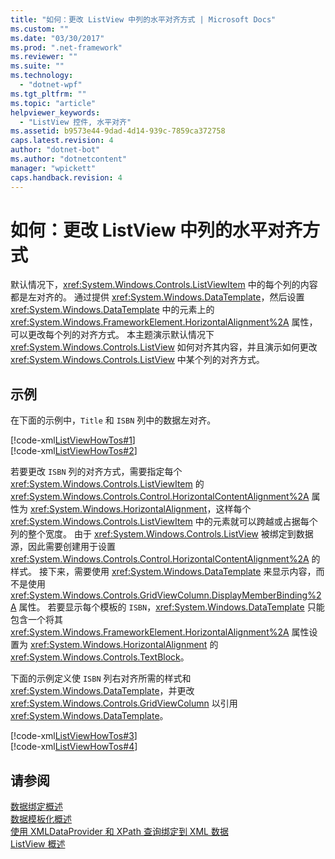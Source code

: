 ```yaml
---
title: "如何：更改 ListView 中列的水平对齐方式 | Microsoft Docs"
ms.custom: ""
ms.date: "03/30/2017"
ms.prod: ".net-framework"
ms.reviewer: ""
ms.suite: ""
ms.technology: 
  - "dotnet-wpf"
ms.tgt_pltfrm: ""
ms.topic: "article"
helpviewer_keywords: 
  - "ListView 控件, 水平对齐"
ms.assetid: b9573e44-9dad-4d14-939c-7859ca372758
caps.latest.revision: 4
author: "dotnet-bot"
ms.author: "dotnetcontent"
manager: "wpickett"
caps.handback.revision: 4
---
```

# 如何：更改 ListView 中列的水平对齐方式
默认情况下，<xref:System.Windows.Controls.ListViewItem> 中的每个列的内容都是左对齐的。  通过提供 <xref:System.Windows.DataTemplate>，然后设置 <xref:System.Windows.DataTemplate> 中的元素上的 <xref:System.Windows.FrameworkElement.HorizontalAlignment%2A> 属性，可以更改每个列的对齐方式。  本主题演示默认情况下 <xref:System.Windows.Controls.ListView> 如何对齐其内容，并且演示如何更改 <xref:System.Windows.Controls.ListView> 中某个列的对齐方式。  
  
## 示例  
 在下面的示例中，`Title` 和 `ISBN` 列中的数据左对齐。  
  
 [!code-xml[ListViewHowTos#1](../../../../samples/snippets/csharp/VS_Snippets_Wpf/ListViewHowTos/CSharp/Window1.xaml#1)]  
[!code-xml[ListViewHowTos#2](../../../../samples/snippets/csharp/VS_Snippets_Wpf/ListViewHowTos/CSharp/Window1.xaml#2)]  
  
 若要更改 `ISBN` 列的对齐方式，需要指定每个 <xref:System.Windows.Controls.ListViewItem> 的 <xref:System.Windows.Controls.Control.HorizontalContentAlignment%2A> 属性为 <xref:System.Windows.HorizontalAlignment>，这样每个 <xref:System.Windows.Controls.ListViewItem> 中的元素就可以跨越或占据每个列的整个宽度。  由于 <xref:System.Windows.Controls.ListView> 被绑定到数据源，因此需要创建用于设置 <xref:System.Windows.Controls.Control.HorizontalContentAlignment%2A> 的样式。  接下来，需要使用 <xref:System.Windows.DataTemplate> 来显示内容，而不是使用 <xref:System.Windows.Controls.GridViewColumn.DisplayMemberBinding%2A> 属性。  若要显示每个模板的 `ISBN`，<xref:System.Windows.DataTemplate> 只能包含一个将其 <xref:System.Windows.FrameworkElement.HorizontalAlignment%2A> 属性设置为 <xref:System.Windows.HorizontalAlignment> 的 <xref:System.Windows.Controls.TextBlock>。  
  
 下面的示例定义使 `ISBN` 列右对齐所需的样式和 <xref:System.Windows.DataTemplate>，并更改 <xref:System.Windows.Controls.GridViewColumn> 以引用 <xref:System.Windows.DataTemplate>。  
  
 [!code-xml[ListViewHowTos#3](../../../../samples/snippets/csharp/VS_Snippets_Wpf/ListViewHowTos/CSharp/Window1.xaml#3)]  
[!code-xml[ListViewHowTos#4](../../../../samples/snippets/csharp/VS_Snippets_Wpf/ListViewHowTos/CSharp/Window1.xaml#4)]  
  
## 请参阅  
 [数据绑定概述](../../../../docs/framework/wpf/data/data-binding-overview.md)   
 [数据模板化概述](../../../../docs/framework/wpf/data/data-templating-overview.md)   
 [使用 XMLDataProvider 和 XPath 查询绑定到 XML 数据](../../../../docs/framework/wpf/data/how-to-bind-to-xml-data-using-an-xmldataprovider-and-xpath-queries.md)   
 [ListView 概述](../../../../docs/framework/wpf/controls/listview-overview.md)